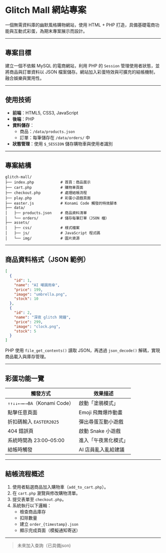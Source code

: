 # Glitch Mall 網站專案

一個無需資料庫的幽默風格購物網站，使用 HTML + PHP 打造，具備基礎電商功能與互動式彩蛋，為期末專案展示而設計。

---

## 專案目標

建立一個不依賴 MySQL 的電商網站，利用 PHP 的 `Session` 管理使用者狀態，並將商品與訂單資料以 JSON 檔案儲存。網站加入彩蛋特效與可擴充的結帳機制，融合娛樂與實用性。

---

## 使用技術

- **前端**：HTML5, CSS3, JavaScript
- **後端**：PHP
- **資料儲存**：
  - 商品：`/data/products.json`
  - 訂單：每筆儲存在 `/data/orders/` 中
- **狀態管理**：使用 `$_SESSION` 儲存購物車與使用者識別

---

## 專案結構

```
glitch-mall/
├── index.php            # 首頁：商品展示
├── cart.php             # 購物車頁面
├── checkout.php         # 處理結帳流程
├── play.php             # 彩蛋小遊戲頁面
├── easter.js            # Konami Code 觸發的特效腳本
├── data/
│   ├── products.json    # 商品資料清單
│   └── orders/          # 儲存每筆訂單（JSON 檔）
├── assets/
│   ├── css/             # 樣式檔案
│   ├── js/              # JavaScript 程式碼
│   └── img/             # 圖片資源
```

---

## 商品資料格式（JSON 範例）

```json
[
  {
    "id": 1,
    "name": "AI 嘲諷雨傘",
    "price": 199,
    "image": "umbrella.png",
    "stock": 10
  },
  {
    "id": 2,
    "name": "深夜 glitch 鬧鐘",
    "price": 299,
    "image": "clock.png",
    "stock": 5
  }
]
```

PHP 使用 `file_get_contents()` 讀取 JSON，再透過 `json_decode()` 解碼，實現商品載入與庫存管理。

---

## 彩蛋功能一覽

| 觸發方式                          | 效果描述               |
|-----------------------------------|------------------------|
| `↑↑↓↓←→←→BA`（Konami Code）       | 啟動「塗鴉模式」         |
| 點擊任意頁面                      | Emoji 飛舞爆炸動畫      |
| 折扣碼輸入 `EASTER2025`           | 彈出尋蛋互動小遊戲       |
| 404 錯誤頁                        | 啟動 Snake 小遊戲       |
| 系統時間為 23:00–05:00           | 進入「午夜黑化模式」     |
| 結帳時觸發                        | AI 店員亂入亂給建議      |

---

## 結帳流程概述

1. 使用者點選商品加入購物車（`add_to_cart.php`）。
2. 在 `cart.php` 瀏覽與修改購物清單。
3. 提交表單至 `checkout.php`。
4. 系統執行以下邏輯：
   - 檢查商品庫存
   - 扣除數量
   - 建立 `order_{timestamp}.json`
   - 顯示完成頁面（模擬通知寄送）

---

> 未來加入查詢（已具備json)
